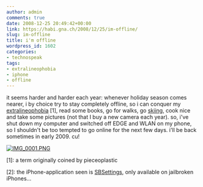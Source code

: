 ```yaml
---
author: admin
comments: true
date: 2008-12-25 20:49:42+00:00
link: https://habi.gna.ch/2008/12/25/im-offline/
slug: im-offline
title: i'm offline
wordpress_id: 1602
categories:
- technospeak
tags:
- extralineophobia
- iphone
- offline
---
```


it seems harder and harder each year: whenever holiday season comes nearer, i by choice try to stay completely offline, so i can conquer my [extralineophobia](http://www.google.com/search?q=extralineophobia) [1], read some books, go for walks, go [skiing](http://identi.ca/notice/1540890), cook nice and take some pictures (not that I buy a new camera each year). so, i've shut down my computer and switched off EDGE and WLAN on my phone, so I shouldn't be too tempted to go online for the next few days. i'll be back sometimes in early 2009. cu!




[![IMG_0001.PNG](https://habi.gna.ch/wp-content/uploads/2008/12/img-0001.jpg)](https://habi.gna.ch/wp-content/uploads/2008/12/img-0001.png)




[1]: a term originally coined by pieceoplastic




[2]: the iPhone-application seen is [SBSettings](http://thebigboss.org/2008/10/19/the-future-of-bossprefs/), only available on jailbroken iPhones...  




